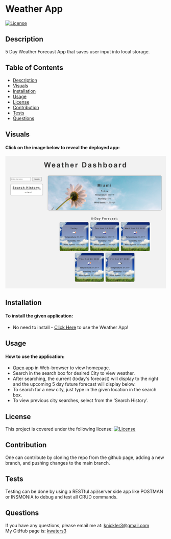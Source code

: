 # Weather App
 
   [![License](https://img.shields.io/badge/License-MIT-turquoise.svg)](https://opensource.org/licenses/MIT) 

 ## Description
  5 Day Weather Forecast App that saves user input into local storage.

 
 ## Table of Contents
   * [Description](#description)
   * [Visuals](#visuals)  
   * [Installation](#installation)
   * [Usage](#usage)
   * [License](#license)
   * [Contribution](#contribution)
   * [Tests](#tests)
   * [Questions](#questions)
 
 
 ## Visuals
 #### Click on the image below to reveal the deployed app:

 [![Screenshot](./Assets/images/Screenshot_2023-10-23_19-40-51.png)](https://kwaters3.github.io/Weather-App/)
 
 
 ## Installation
 #### To install the given application:
  * No need to install - [Click Here](https://kwaters3.github.io/Weather-App/) to use the Weather App!
   
 
 ## Usage
 #### How to use the application:
  * [Open](https://kwaters3.github.io/Weather-App/) app in Web-browser to view homepage.
  * Search in the search box for desired City to view weather.
  * After searching, the current (today's forecast) will display to the right and the upcoming 5 day future forecast will display below.
  * To search for a new city, just type in the given location in the search box.
  * To view previous city searches, select from the 'Search History'.   


 
 ## License
   This project is covered under the following license: [![License](https://img.shields.io/badge/License-MIT-turquoise.svg)](https://opensource.org/licenses/MIT)
 
 ## Contribution
   One can contribute by cloning the repo from the github page, adding a new branch, and pushing changes to the main branch. 
 
 ## Tests
   Testing can be done by using a RESTful api/server side app like POSTMAN or INSMONIA to debug and test all CRUD commands. 
 
 ## Questions
   If you have any questions, please email me at: knickler3@gmail.com <br/>
   My GitHub page is: [kwaters3](https://github.com/kwaters3)
   
